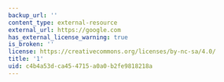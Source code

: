 ```yaml
---
backup_url: ''
content_type: external-resource
external_url: https://google.com
has_external_license_warning: true
is_broken: ''
license: https://creativecommons.org/licenses/by-nc-sa/4.0/
title: '1'
uid: c4b4a53d-ca45-4715-a0a0-b2fe9818218a
---
```

